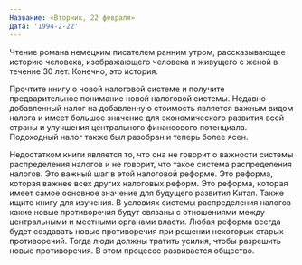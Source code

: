 ```yaml
---
Название: «Вторник, 22 февраля»
Дата: '1994-2-22'
---
```

Чтение романа немецким писателем ранним утром, рассказывающее историю человека, изображающего человека и живущего с женой в течение 30 лет. Конечно, это история.

Прочтите книгу о новой налоговой системе и получите предварительное понимание новой налоговой системы. Недавно добавленный налог на добавленную стоимость является важным видом налога и имеет большое значение для экономического развития всей страны и улучшения центрального финансового потенциала. Подоходный налог также был разобран и теперь более ясен.

Недостатком книги является то, что она не говорит о важности системы распределения налогов и не говорит, что такое система распределения налогов. Это важный шаг в этой налоговой реформе. Это реформа, которая важнее всех других налоговых реформ. Это реформа, которая имеет самое основное значение для будущего развития Китая. Также ищите книгу для изучения. В условиях системы распределения налогов какие новые противоречия будут связаны с отношениями между центральными и местными органами власти. Любая реформа всегда будет создавать новые противоречия при решении некоторых старых противоречий. Тогда люди должны тратить усилия, чтобы разрешить новые противоречия. В этом процессе развивается общество.